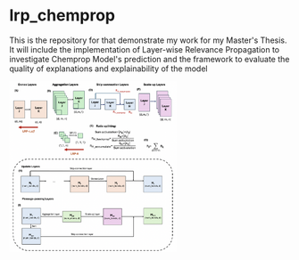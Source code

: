 # lrp_chemprop
This is the repository for that demonstrate my work for my Master's Thesis. It will include the implementation of Layer-wise Relevance Propagation to investigate Chemprop Model's prediction and the framework to evaluate the quality of explanations and explainability of the model

<img src="images/lrp_implementation.png" alt="Alt text" width="300">
